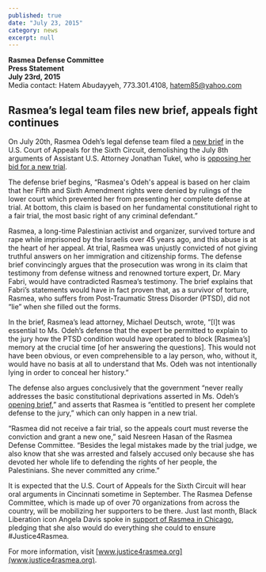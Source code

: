 ```yaml
---
published: true
date: "July 23, 2015"
category: news
excerpt: null
---
```


**Rasmea Defense Committee
<br>Press Statement 
<br>July 23rd, 2015**
<br>Media contact: Hatem Abudayyeh, 773.301.4108, hatem85@yahoo.com

## Rasmea’s legal team files new brief, appeals fight continues

On July 20th, Rasmea Odeh’s legal defense team filed a [new brief](http://justice4rasmea.org/assets/img/Doc-20-Reply-Brief.pdf) in the U.S. Court of Appeals for the Sixth Circuit, demolishing the July 8th arguments of Assistant U.S. Attorney Jonathan Tukel, who is [opposing her bid for a new trial](http://justice4rasmea.org/assets/img/Tukel.pdf). 

The defense brief begins, “Rasmea's Odeh's appeal is based on her claim that her Fifth and Sixth Amendment rights were denied by rulings of the lower court which prevented her from presenting her complete defense at trial. At bottom, this claim is based on her fundamental constitutional right to a fair trial, the most basic right of any criminal defendant.” 

Rasmea, a long-time Palestinian activist and organizer, survived torture and rape while imprisoned by the Israelis over 45 years ago, and this abuse is at the heart of her appeal.  At trial, Rasmea was unjustly convicted of not giving truthful answers on her immigration and citizenship forms.  The defense brief convincingly argues that the prosecution was wrong in its claim that testimony from defense witness and renowned torture expert, Dr. Mary Fabri, would have contradicted Rasmea’s testimony.  The brief explains that Fabri’s statements would have in fact proven that, as a survivor of torture, Rasmea, who suffers from Post-Traumatic Stress Disorder (PTSD), did not “lie” when she filled out the forms.  

In the brief, Rasmea’s lead attorney, Michael Deutsch, wrote, “[I]t was essential to Ms. Odeh’s defense that the expert be permitted to explain to the jury how the PTSD condition would have operated to block [Rasmea’s] memory at the crucial time [of her answering the questions].  This would not have been obvious, or even comprehensible to a lay person, who, without it, would have no basis at all to understand that Ms. Odeh was not intentionally lying in order to conceal her history.”   

The defense also argues conclusively that the government “never really addresses the basic constitutional deprivations asserted in Ms. Odeh’s [opening brief](http://www.stopfbi.net/sites/default/files/appellantbrief.pdf),” and asserts that Rasmea is “entitled to present her complete defense to the jury,” which can only happen in a new trial.

“Rasmea did not receive a fair trial, so the appeals court must reverse the conviction and grant a new one,” said Nesreen Hasan of the Rasmea Defense Committee.  “Besides the legal mistakes made by the trial judge, we also know that she was arrested and falsely accused only because she has devoted her whole life to defending the rights of her people, the Palestinians. She never committed any crime.” 

It is expected that the U.S. Court of Appeals for the Sixth Circuit will hear oral arguments in Cincinnati sometime in September. The Rasmea Defense Committee, which is made up of over 70 organizations from across the country, will be mobilizing her supporters to be there.  Just last month, Black Liberation icon Angela Davis spoke in [support of Rasmea in Chicago](http://www.ebony.com/news-views/angela-davis-rasmea-odeh-connecting-palestine-prisons-police-495#axzz3ghzdFY3r), pledging that she also would do everything she could to ensure #Justice4Rasmea.

For more information, visit [www.justice4rasmea.org](www.justice4rasmea.org).
